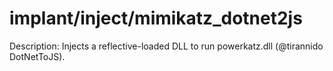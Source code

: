 # implant/inject/mimikatz_dotnet2js

Description: Injects a reflective-loaded DLL to run powerkatz.dll (@tirannido DotNetToJS).